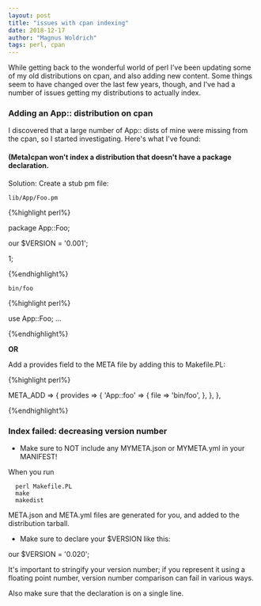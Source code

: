 ```yaml
---
layout: post
title: "issues with cpan indexing"
date: 2018-12-17
author: "Magnus Woldrich"
tags: perl, cpan
---
```


While getting back to the wonderful world of perl I've been updating some of my
old distributions on cpan, and also adding new content. Some things seem to have
changed over the last few years, though, and I've had a number of issues getting
my distributions to actually index.

### Adding an App:: distribution on cpan

I discovered that a large number of App:: dists of mine were missing from the cpan, so
I started investigating. Here's what I've found:

#### (Meta)cpan won't index a distribution that doesn't have a package declaration.

Solution: Create a stub pm file:

    lib/App/Foo.pm

{%highlight perl%}

package App::Foo;

our $VERSION = '0.001';

1;

{%endhighlight%}

    bin/foo

{%highlight perl%}

use App::Foo;
...

{%endhighlight%}

**OR**

Add a provides field to the META file by adding this to Makefile.PL:

{%highlight perl%}

META_ADD => {
  provides => {
    'App::foo' => {
      file => 'bin/foo',
    },
  },
},

{%endhighlight%}


### Index failed: decreasing version number

* Make sure to NOT include any MYMETA.json or MYMETA.yml in your MANIFEST!

When you run

      perl Makefile.PL
      make
      makedist

META.json and META.yml files are generated for you, and added to the
distribution tarball.

* Make sure to declare your $VERSION like this:

our $VERSION = '0.020';

It's important to stringify your version number; if you represent it using a
floating point number, version number comparison can fail in various ways.

Also make sure that the declaration is on a single line.
